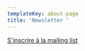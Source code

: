 ```yaml
---
templateKey: about-page
title: 'Newsletter '
---
```

[S'inscrire à la mailing list](http://eepurl.com/dlw1mb)
